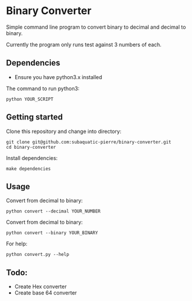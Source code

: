 # Binary Converter

Simple command line program to convert binary to decimal and decimal to binary.

Currently the program only runs test against 3 numbers of each.

## Dependencies

- Ensure you have python3.x installed

The command to run python3:

    python YOUR_SCRIPT

## Getting started

Clone this repository and change into directory:

    git clone git@github.com:subaquatic-pierre/binary-converter.git
    cd binary-converter

Install dependencies:

    make dependencies

## Usage

Convert from decimal to binary:

    python convert --decimal YOUR_NUMBER

Convert from decimal to binary:

    python convert --binary YOUR_BINARY

For help:

    python convert.py --help

## Todo:

- Create Hex converter
- Create base 64 converter
